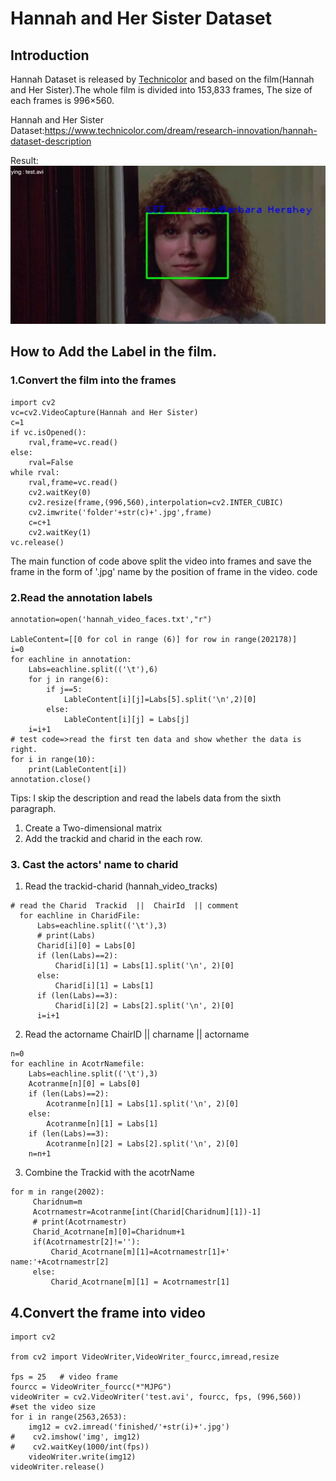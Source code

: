 # Hannah and Her Sister Dataset
## Introduction
Hannah Dataset is released by <a href='https://www.technicolor.com/dream/research-innovation/hannah-dataset-description'>Technicolor</a> and based on the film(Hannah and Her Sister).The whole film is divided into 153,833 frames, The size of each frames is 996×560.

Hannah and Her Sister Dataset:https://www.technicolor.com/dream/research-innovation/hannah-dataset-description

Result: ![Result](https://github.com/wtepfenhart/BioSimVis/blob/master/Hannah%20DataSet/test.jpg)


## How to Add the Label in the film.
### 1.Convert the film into the frames
```
import cv2
vc=cv2.VideoCapture(Hannah and Her Sister)
c=1
if vc.isOpened():
	rval,frame=vc.read()
else:
	rval=False
while rval:
	rval,frame=vc.read()
	cv2.waitKey(0)
	cv2.resize(frame,(996,560),interpolation=cv2.INTER_CUBIC)
	cv2.imwrite('folder'+str(c)+'.jpg',frame)
	c=c+1
	cv2.waitKey(1)
vc.release()

```
The main function of code above split the video into frames and save the frame in the form of '.jpg' name by the position of frame in the video.
code

### 2.Read the annotation labels
```
annotation=open('hannah_video_faces.txt',"r")

LableContent=[[0 for col in range (6)] for row in range(202178)]
i=0
for eachline in annotation:
    Labs=eachline.split(('\t'),6)
    for j in range(6):
        if j==5:
            LableContent[i][j]=Labs[5].split('\n',2)[0]
        else:
            LableContent[i][j] = Labs[j]
    i=i+1
# test code=>read the first ten data and show whether the data is right.
for i in range(10):
    print(LableContent[i])
annotation.close()

```
Tips: I skip the description and read the labels data from the sixth paragraph.
1. Create a Two-dimensional matrix
2. Add the trackid and charid in the each row.


### 3. Cast the actors' name to charid


1. Read the trackid-charid (hannah_video_tracks)

  ```
  # read the Charid  Trackid  ||  ChairId  || comment
    for eachline in CharidFile:
        Labs=eachline.split(('\t'),3)
        # print(Labs)
        Charid[i][0] = Labs[0]
        if (len(Labs)==2):
            Charid[i][1] = Labs[1].split('\n', 2)[0]
        else:
            Charid[i][1] = Labs[1]
        if (len(Labs)==3):
            Charid[i][2] = Labs[2].split('\n', 2)[0]
        i=i+1
  ```


2. Read the actorname  ChairID  || charname  ||   actorname

  ```
  n=0
  for eachline in AcotrNamefile:
      Labs=eachline.split(('\t'),3)
      Acotranme[n][0] = Labs[0]
      if (len(Labs)==2):
          Acotranme[n][1] = Labs[1].split('\n', 2)[0]
      else:
          Acotranme[n][1] = Labs[1]
      if (len(Labs)==3):
          Acotranme[n][2] = Labs[2].split('\n', 2)[0]
      n=n+1

  ```

3. Combine the Trackid with the acotrName

  ```
  for m in range(2002):
       Charidnum=m
       Acotrnamestr=Acotranme[int(Charid[Charidnum][1])-1]
       # print(Acotrnamestr)
       Charid_Acotrnane[m][0]=Charidnum+1
       if(Acotrnamestr[2]!=''):
           Charid_Acotrnane[m][1]=Acotrnamestr[1]+'    name:'+Acotrnamestr[2]
       else:
           Charid_Acotrnane[m][1] = Acotrnamestr[1]
  ```

## 4.Convert the frame into video

```
import cv2

from cv2 import VideoWriter,VideoWriter_fourcc,imread,resize

fps = 25   # video frame
fourcc = VideoWriter_fourcc(*"MJPG")
videoWriter = cv2.VideoWriter('test.avi', fourcc, fps, (996,560))  #set the video size
for i in range(2563,2653):
    img12 = cv2.imread('finished/'+str(i)+'.jpg')
#    cv2.imshow('img', img12)
#    cv2.waitKey(1000/int(fps))
    videoWriter.write(img12)
videoWriter.release()

```

